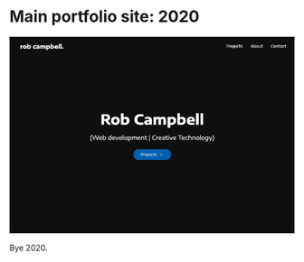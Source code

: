 # Main portfolio site: 2020

![image of landing page.](/src/images/portfolio_landing.png "Image of the landing page of: robcampbelldev.com .")

Bye 2020.
